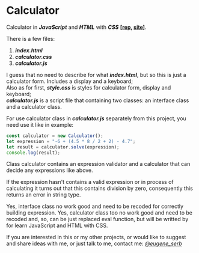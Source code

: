 # Calculator
Calculator in ***JavaScript*** and ***HTML*** with ***CSS*** **[[rep](https://github.com/eugene-serb/calculator), [site](https://eugene-serb.github.io/calculator/)]**. 

There is a few files:
1. ***index.html***
2. ***calculator.css***
3. ***calculator.js***

I guess that no need to describe for what ***index.html***, but so this is just a calculator form. Includes a display and a keyboard;
<br /> Also as for first, ***style.css*** is styles for calculator form, display and keyboard;
<br /> ***calculator.js*** is a script file that containing two classes: an interface class and a calculator class.

For use calculator class in ***calculator.js*** separately from this project, you need use it like in example:

```js
const calculator = new Calculator();
let expression = "-6 + (4.5 * 8 / 2 + 2) - 4.7";
let result = calculator.solve(expression);
console.log(result);
```

Class calculator contains an expression validator and a calculator that can decide any expressions like above.

If the expression hasn't contains a valid expression or in process of calculating it turns out that this contains division by zero, consequently this returns an error in string type.

Yes, interface class no work good and need to be recoded for correctly building expression. Yes, calculator class too no work good and need to be recoded and, so, can be just replaced eval function, but will be writted by for learn JavaScript and HTML with CSS.

If you are interested in this or my other projects, or would like to suggest and share ideas with me, or just talk to me, contact me: *[@eugene_serb](https://t.me/eugene_serb)*
